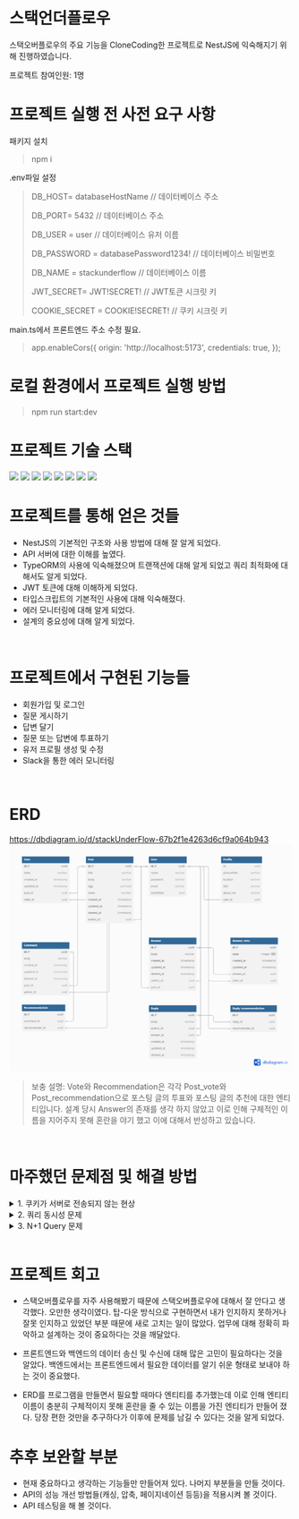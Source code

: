 # 스택언더플로우

스택오버플로우의 주요 기능을 CloneCoding한 프로젝트로 NestJS에 익숙해지기 위해 진행하였습니다.

프로젝트 참여인원: 1명

# 프로젝트 실행 전 사전 요구 사항
패키지 설치
> npm i

.env파일 설정
> DB_HOST= databaseHostName // 데이터베이스 주소
> 
> DB_PORT= 5432 // 데이터베이스 주소
> 
> DB_USER = user // 데이터베이스 유저 이름
> 
> DB_PASSWORD = databasePassword1234! // 데이터베이스 비밀번호
> 
> DB_NAME = stackunderflow // 데이터베이스 이름
> 
> JWT_SECRET= JWT!SECRET! // JWT토큰 시크릿 키
> 
> COOKIE_SECRET = COOKIE!SECRET! // 쿠키 시크릿 키

main.ts에서 프론트엔드 주소 수정 필요.
> app.enableCors({
    origin: 'http://localhost:5173',
    credentials: true,
  });


# 로컬 환경에서 프로젝트 실행 방법
> npm run start:dev

# 프로젝트 기술 스택
<div dir="auto">
<img src="https://img.shields.io/badge/NestJS-E0234E?style=for-the-badge&logo=NestJS&logoColor=white">
<img src="https://img.shields.io/badge/Node.js-339933?style=for-the-badge&logo=Node.js&logoColor=white">
<img src="https://img.shields.io/badge/Axios-5A29E4?style=for-the-badge&logo=Axios&logoColor=white">
<img src="https://img.shields.io/badge/bcrypt-3386C3?style=for-the-badge&logo=OpenSSL&logoColor=white">
<img src="https://img.shields.io/badge/PostgreSQL-4169E1?style=for-the-badge&logo=PostgreSQL&logoColor=white">
<img src="https://img.shields.io/badge/TypeORM-FF5864?style=for-the-badge&logo=TypeORM&logoColor=white">
<img src="https://img.shields.io/badge/TypeScript-3178C6?style=for-the-badge&logo=TypeScript&logoColor=white">
<img src="https://img.shields.io/badge/JWT-000000?style=for-the-badge&logo=JSON%20Web%20Tokens&logoColor=white">

<br>

</div>

# 프로젝트를 통해 얻은 것들
- NestJS의 기본적인 구조와 사용 방법에 대해 잘 알게 되었다.
- API 서버에 대한 이해를 높였다.
- TypeORM의 사용에 익숙해졌으며 트랜잭션에 대해 알게 되었고 쿼리 최적화에 대해서도 알게 되었다.
- JWT 토큰에 대해 이해하게 되었다.
- 타입스크립트의 기본적인 사용에 대해 익숙해졌다.
- 에러 모니터링에 대해 알게 되었다.
- 설계의 중요성에 대해 알게 되었다.

<br>

# 프로젝트에서 구현된 기능들
- 회원가입 및 로그인
- 질문 게시하기
- 답변 달기
- 질문 또는 답변에 투표하기
- 유저 프로필 생성 및 수정
- Slack을 통한 에러 모니터링

<br>

# ERD
https://dbdiagram.io/d/stackUnderFlow-67b2f1e4263d6cf9a064b943
<img src='./pictures/ERD.png'>
> 보충 설명:
> Vote와 Recommendation은 각각 Post_vote와 Post_recommendation으로 포스팅 글의 투표와 포스팅 글의 추천에 대한 엔티티입니다.
> 설계 당시 Answer의 존재를 생각 하지 않았고 이로 인해 구체적인 이름을 지어주지 못해 혼란을 야기 했고 이에 대해서 반성하고 있습니다.

<br>

# 마주했던 문제점 및 해결 방법
<details>
  <summary>1. 쿠키가 서버로 전송되지 않는 현상</summary>

알게된 것:
- 쿠키의 sameSite 설정에 대해 알게 되었다.
- CORS의 Credential 설정에 대해 알게 되었다.

해결 방법:  
- HTTPS를 사용하면 쿠키의 sameSite 설정을 none으로 설정할 수 있고 이렇게 설정되면 쿠키가 같은 사이트가 아니여도 전송이 된다.
- 서버의 설정에서 Credential을 허용하면 클라이언트는 요청을 보낼 때 쿠키와 HTTP 세션 정보를 같이 보낼 수 있다. 클라이언트에서도 withCredential 설정과 함께 요청을 보내면 쿠키가 서버에 전송이 된다.
</details>

<details>
  <summary>2. 쿼리 동시성 문제</summary>

알게된 것:
- 데이터베이스에서는 여러 트랜잭션이 동시에 실행될 수 있기 때문에 동시성 문제가 발생할 수 있다.
- 여러 트랜잭션에서 같은 데이터를 읽을 때는 일관성 문제는 거의 발생하지 않는다. 그러나 쓰기 작업이 동시에 일어날 경우, 데이터 일관성이 깨질 수 있다.

해결 방법:  
- 트랜잭션에서 락을 사용하여 다른 트랜잭션이 같은 데이터에 접근하지 못하도록 할 수 있다. 
- Redis와 같은 메세지 큐를 활용하여, 쿼리 작업에 대해 순차적으로 처리 되게 만든다.
- 간단한 경우 데이터베이스의 원자적 연산을 활용한다.


</details>

<details>
  <summary>3. N+1 Query 문제</summary>

알게된 것:
- SQL 쿼리를 할 때는 가능한 쿼리의 수를 줄이는 것이 좋다.
- 불필요한 SQL 쿼리는 서버의 performance를 저하시킨다.

해결 방법:  
- JOIN문을 이용하여 한 번의 쿼리로 모든 데이터를 가져오게 만든다.
- VIEW를 만들어 자주 가져오는 데이터들로 이루어진 가상 테이블을 만들고 View에 쿼리를 한다.


</details>

<br>

# 프로젝트 회고
- 스택오버플로우를 자주 사용해봤기 때문에 스택오버플로우에 대해서 잘 안다고 생각했다. 오만한 생각이였다. 탑-다운 방식으로 구현하면서 내가 인지하지 못하거나 잘못 인지하고 있었던 부분 때문에 새로 고치는 일이 많았다. 업무에 대해 정확히 파악하고 설계하는 것이 중요하다는 것을 깨달았다.

- 프론트엔드와 백엔드의 데이터 송신 및 수신에 대해 많은 고민이 필요하다는 것을 알았다. 백엔드에서는 프론트엔드에서 필요한 데이터를 알기 쉬운 형태로 보내야 하는 것이 중요했다.

- ERD를 프로그램을 만들면서 필요할 때마다 엔티티를 추가했는데 이로 인해 엔티티 이름이 충분히 구체적이지 못해 혼란을 줄 수 있는 이름을 가진 엔티티가 만들어 졌다. 당장 편한 것만을 추구하다가 이후에 문제를 남길 수 있다는 것을 알게 되었다.

# 추후 보완할 부분
- 현재 중요하다고 생각하는 기능들만 만들어져 있다. 나머지 부분들을 만들 것이다.
- API의 성능 개선 방법들(캐싱, 압축, 페이지네이션 등등)을 적용시켜 볼 것이다.
- API 테스팅을 해 볼 것이다.